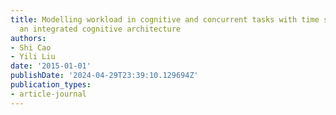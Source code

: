 ```yaml
---
title: Modelling workload in cognitive and concurrent tasks with time stress using
  an integrated cognitive architecture
authors:
- Shi Cao
- Yili Liu
date: '2015-01-01'
publishDate: '2024-04-29T23:39:10.129694Z'
publication_types:
- article-journal
---
```

